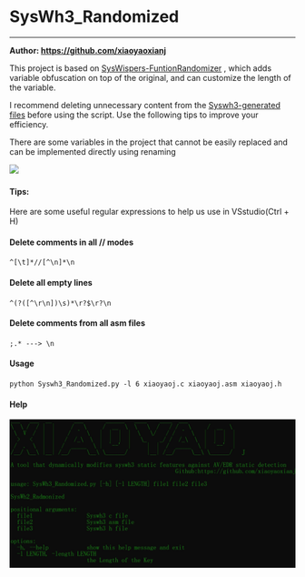 #  SysWh3_Randomized

------

**Author: https://github.com/xiaoyaoxianj**

This project is based on  [SysWispers-FuntionRandomizer](https://github.com/nick-frischkorn/SysWhispers-FunctionRandomizer) , which adds variable obfuscation on top of the original, and can customize the length of the variable.

I recommend deleting unnecessary content from the [Syswh3-generated files](https://github.com/klezVirus/SysWhispers3) before using the script. Use the following tips to improve your efficiency.

There are some variables in the project that cannot be easily replaced and can be implemented directly using renaming

![](E:\mytools\SysWh3_Randomized\Syswh3_Randomized\bug.png)

#### Tips:

 Here are some useful regular expressions to help us use in VSstudio(Ctrl + H)

#### Delete comments in all // modes

```
^[\t]*//[^\n]*\n
```

#### Delete all empty lines

```
^(?([^\r\n])\s)*\r?$\r?\n
```

#### Delete comments from all asm files

```
;.* ---> \n
```

#### Usage

```
python Syswh3_Randomized.py -l 6 xiaoyaoj.c xiaoyaoj.asm xiaoyaoj.h
```

#### Help

![](.\Syswh3_Randomized\Syswh3_Randomizd.png)

